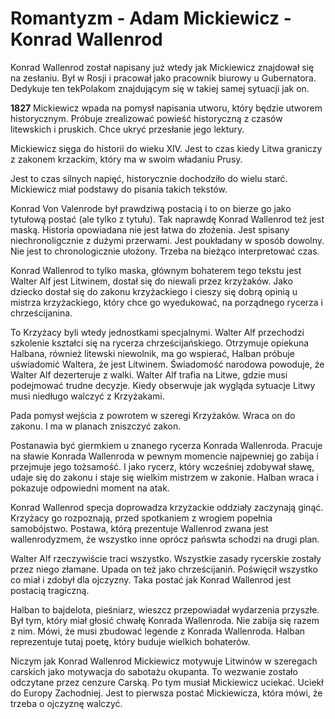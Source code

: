 # Romantyzm - Adam Mickiewicz - Konrad Wallenrod

Konrad Wallenrod został napisany już wtedy jak Mickiewicz znajdował się na zesłaniu. Był w Rosji i pracował jako pracownik biurowy u Gubernatora. Dedykuje ten tekPolakom znajdującym się w takiej samej sytuacji jak on.

**1827** Mickiewicz wpada na pomysł napisania utworu, który będzie utworem historycznym. Próbuje zrealizować powieść historyczną z czasów litewskich i pruskich. Chce ukryć przesłanie jego lektury.

Mickiewicz sięga do historii do wieku XIV. Jest to czas kiedy Litwa graniczy z zakonem krzackim, który ma w swoim władaniu Prusy.

Jest to czas silnych napięć, historycznie dochodziło do wielu starć. Mickiewicz miał podstawy do pisania takich tekstów.

Konrad Von Valenrode był prawdziwą postacią i to on bierze go jako tytułową postać (ale tylko z tytułu). Tak naprawdę Konrad Wallenrod też jest maską. Historia opowiadana nie jest łatwa do złożenia. Jest spisany niechronoligcznie z dużymi przerwami. Jest poukładany w sposób dowolny. Nie jest to chronologicznie ułożony. Trzeba na bieżąco interpretować czas.

Konrad Wallenrod to tylko maska, głównym bohaterem tego tekstu jest Walter Alf jest Litwinem, dostał się do niewali przez krzyżaków. Jako dziecko dostał się do zakonu krzyżackiego i cieszy się dobrą opinią u mistrza krzyżackiego, który chce go wyedukować, na porządnego rycerza i chrześcijanina.

To Krzyżacy byli wtedy jednostkami specjalnymi. Walter Alf przechodzi szkolenie kształci się na rycerza chrześcijańskiego. Otrzymuje opiekuna Halbana, również litewski niewolnik, ma go wspierać, Halban próbuje uświadomić Waltera, że jest Litwinem. Świadomość narodowa powoduje, że Walter Alf dezerteruje z walki. Walter Alf trafia na Litwe, gdzie musi podejmować trudne decyzje. Kiedy obserwuje jak wygląda sytuacje Litwy musi niedługo walczyć z Krzyżakami.

Pada pomysł wejścia z powrotem w szeregi Krzyżaków. Wraca on do zakonu. I ma w planach zniszczyć zakon.

Postanawia być giermkiem u znanego rycerza Konrada Wallenroda. Pracuje na sławie Konrada Wallenroda w pewnym momencie najpewniej go zabija i przejmuje jego tożsamość. I jako rycerz, który wcześniej zdobywał sławę, udaje się do zakonu i staje się wielkim mistrzem w zakonie. Halban wraca i pokazuje odpowiedni moment na atak.

Konrad Wallenrod specja doprowadza krzyżackie oddziały zaczynają ginąć. Krzyżacy go rozpoznają, przed spotkaniem z wrogiem popełnia samobójstwo. Postawa, którą prezentuje Wallenrod zwana jest wallenrodyzmem, że wszystko inne oprócz pańswta schodzi na drugi plan.

Walter Alf rzeczywiście traci wszystko. Wszystkie zasady rycerskie zostały przez niego złamane. Upada on też jako chrześcijaniń. Poświęcił wszystko co miał i zdobył dla ojczyzny. Taka postać jak Konrad Wallenrod jest postacią tragiczną.

Halban to bajdelota, pieśniarz, wieszcz przepowiadał wydarzenia przyszłe. Był tym, który miał głosić chwałę Konrada Wallenroda. Nie zabija się razem z nim. Mówi, że musi zbudować legende z Konrada Wallenroda. Halban reprezentuje tutaj poetę, który buduje wielkich bohaterów.

Niczym jak Konrad Wallenrod Mickiewicz motywuje Litwinów w szeregach carskich jako motywacja do sabotażu okupanta. To wezwanie zostało odczytane przez cenzure Carską. Po tym musiał Mickiewicz uciekać. Uciekł do Europy Zachodniej. Jest to pierwsza postać Mickiewicza, która mówi, że trzeba o ojczyznę walczyć. 
